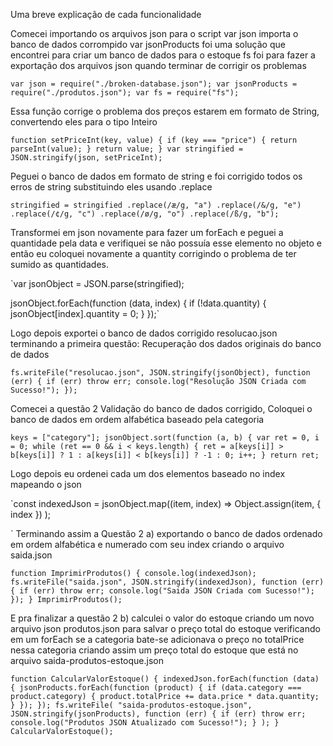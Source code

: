 Uma breve explicação de cada funcionalidade

Comecei importando os arquivos json para o script 
var json importa o banco de dados corrompido
var jsonProducts foi uma solução que encontrei para criar um banco de dados para o estoque
fs foi para fazer a exportação dos arquivos json quando terminar de corrigir os problemas

`var json = require("./broken-database.json");
var jsonProducts = require("./produtos.json");
var fs = require("fs");`


Essa função corrige o problema dos preços estarem em formato de String, convertendo eles para  o tipo Inteiro

`function setPriceInt(key, value) {
 if (key === "price") {
   return parseInt(value);
 }
 return value;
}
var stringified = JSON.stringify(json, setPriceInt);`



Peguei o banco de dados em formato de string e foi corrigido  todos os erros de string substituindo eles usando .replace

`stringified = stringified
 .replace(/æ/g, "a")
 .replace(/&/g, "e")
 .replace(/¢/g, "c")
 .replace(/ø/g, "o")
 .replace(/ß/g, "b");
 `

Transformei em json novamente para fazer um forEach e peguei a quantidade pela data e verifiquei se não possuía esse elemento no objeto e então eu coloquei  novamente a quantity corrigindo o problema de ter sumido as quantidades.

`var jsonObject = JSON.parse(stringified);
 
jsonObject.forEach(function (data, index) {
 if (!data.quantity) {
   jsonObject[index].quantity = 0;
 }
});`

Logo depois exportei o banco de dados corrigido  resolucao.json terminando a primeira questão: Recuperação dos dados originais do banco de dados 

 
`fs.writeFile("resolucao.json", JSON.stringify(jsonObject), function (err) {
 if (err) throw err;
 console.log("Resolução JSON Criada com Sucesso!");
});
`

Comecei a questão 2 Validação do banco de dados corrigido,
Coloquei o banco de dados em ordem alfabética baseado pela categoria

`keys = ["category"];
jsonObject.sort(function (a, b) {
 var ret = 0,
   i = 0;
 while (ret == 0 && i < keys.length) {
   ret = a[keys[i]] > b[keys[i]] ? 1 : a[keys[i]] < b[keys[i]] ? -1 : 0;
   i++;
 }
 return ret;`


Logo depois eu ordenei cada um dos elementos baseado no index mapeando o json

`const indexedJson = jsonObject.map((item, index) =>
 Object.assign(item, { index })
);
 
`
Terminando assim a Questão 2 a) exportando o banco de dados ordenado em ordem alfabética e numerado com seu index criando o arquivo saida.json

`function ImprimirProdutos() {
 console.log(indexedJson);
 fs.writeFile("saida.json", JSON.stringify(indexedJson), function (err) {
   if (err) throw err;
   console.log("Saida JSON Criada com Sucesso!");
 });
}
ImprimirProdutos();`

E pra finalizar a questão 2 b) calculei o valor do estoque criando um novo arquivo json produtos.json para salvar o preço total do estoque verificando em um forEach se a categoria bate-se adicionava o preço no totalPrice nessa categoria criando assim um preço total do estoque que está no arquivo saida-produtos-estoque.json

`function CalcularValorEstoque() {
 indexedJson.forEach(function (data) {
   jsonProducts.forEach(function (product) {
     if (data.category === product.category) {
       product.totalPrice += data.price * data.quantity;
     }
   });
 });
 fs.writeFile(
   "saida-produtos-estoque.json",
   JSON.stringify(jsonProducts),
   function (err) {
     if (err) throw err;
     console.log("Produtos JSON Atualizado com Sucesso!");
   }
 );
}
CalcularValorEstoque();`
